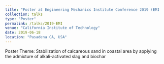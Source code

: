 ```yaml
---
title: "Poster at Engineering Mechanics Institute Conference 2019 (EMI 2019)"
collection: talks
type: "Poster"
permalink: /talks/2019-EMI
venue: "California Institute of Technology"
date: 2019-06-18
location: "Pasadena CA, USA"
---
```



Poster Theme: Stabilization of calcareous sand in coastal area by applying the admixture of alkali-activated slag and biochar
